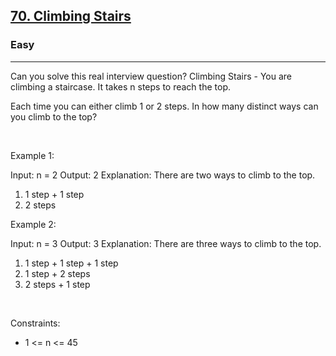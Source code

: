 <h2><a href="https://leetcode.com/problems/climbing-stairs/">70. Climbing Stairs</a></h2><h3>Easy</h3><hr>Can you solve this real interview question? Climbing Stairs - You are climbing a staircase. It takes n steps to reach the top.

Each time you can either climb 1 or 2 steps. In how many distinct ways can you climb to the top?

 

Example 1:


Input: n = 2
Output: 2
Explanation: There are two ways to climb to the top.
1. 1 step + 1 step
2. 2 steps


Example 2:


Input: n = 3
Output: 3
Explanation: There are three ways to climb to the top.
1. 1 step + 1 step + 1 step
2. 1 step + 2 steps
3. 2 steps + 1 step


 

Constraints:

 * 1 <= n <= 45